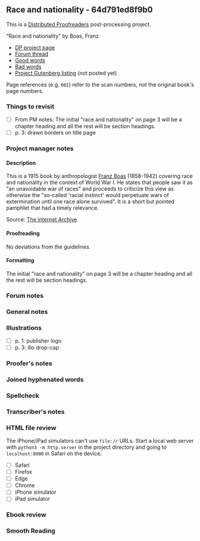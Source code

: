 ## Race and nationality - 64d791ed8f9b0 ##

This is a [Distributed Proofreaders](http://www.pgdp.net/) post-processing project.

“Race and nationality” by Boas, Franz

* [DP project page](http://www.pgdp.net/c/project.php?id=projectID64d791ed8f9b0)
* [Forum thread](https://www.pgdp.net/phpBB3/viewtopic.php?t=79973)
* [Good words](good_words.txt)
* [Bad words](bad_words.txt)
* [Project Gutenberg listing]() (not posted yet)

Page references (e.g. `001`) refer to the scan numbers, not the original book's page numbers.

### Things to revisit ###

* [ ] From PM notes: The initial "race and nationality" on page 3 will be a chapter heading and all the rest will be section headings.
* [ ] p. 3: drawn borders on title page

### Project manager notes ###

#### Description

This is a 1915 book by anthropologist [Franz Boas](https://en.wikipedia.org/wiki/Franz_Boas) (1858-1942) covering race and nationality in the context of World War I.  He states that people saw it as "an unavoidable war of races" and proceeds to criticize this view as otherwise the "so-called 'racial instinct' would perpetuate wars of extermination until one race alone survived".  It is a short but pointed pamphlet that had a timely relevance.

Source: [The Internet Archive](https://archive.org/details/5921193upenn/)

#### Proofreading

No deviations from the guidelines.

#### Formatting

The initial "race and nationality" on page 3 will be a chapter heading and all the rest will be section headings.

### Forum notes ###

### General notes ###

### Illustrations ###

- [ ] p. 1: publisher logo
- [ ] p. 3: illo drop-cap

### Proofer's notes ###

### Joined hyphenated words ###

### Spellcheck ###

### Transcriber's notes ###

### HTML file review ###
The iPhone/iPad simulators can't use `file://` URLs. Start a local web server with `python3 -m http.server` in the project directory and going to `localhost:8000` in Safari on the device. 

* [ ] Safari
* [ ] Firefox
* [ ] Edge
* [ ] Chrome
* [ ] iPhone simulator
* [ ] iPad simulator

### Ebook review ###

### Smooth Reading ###
